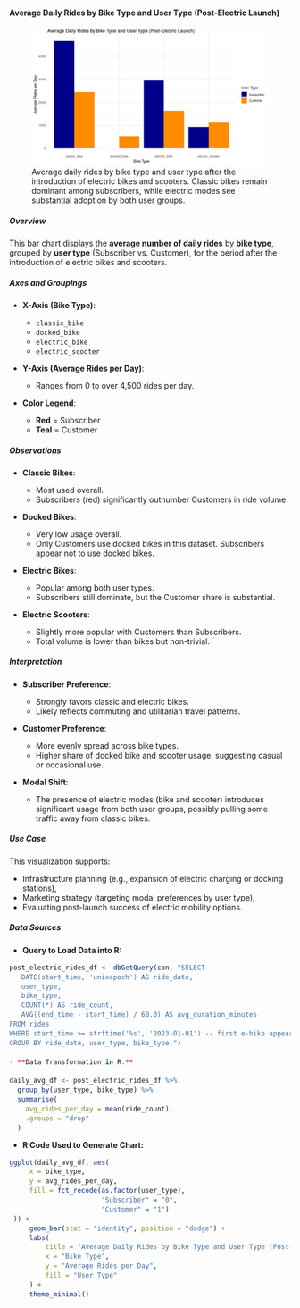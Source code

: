 #### Average Daily Rides by Bike Type and User Type (Post-Electric Launch)

<figure class="float-right">
  <a href="../images/Avg_Daily_Rides_by_Bike_and_User_Type_post_elec.png" target="_blank" title="Select image to open full sized chart">
  <img src="../images/thumbnails/Avg_Daily_Rides_by_Bike_and_User_Type_post_elec.png" alt="Bar chart showing average daily rides by bike type and user type. Classic bikes are most popular among subscribers. Electric bikes and scooters have significant usage from both customers and subscribers, while docked bikes are used primarily by customers.">
  </a>
  <figcaption>
  Average daily rides by bike type and user type after the introduction of electric bikes and scooters. Classic bikes remain dominant among subscribers, while electric modes see substantial adoption by both user groups.
  </figcaption>
</figure>

##### Overview
This bar chart displays the **average number of daily rides** by **bike type**, grouped by **user type** (Subscriber vs. Customer), for the period after the introduction of electric bikes and scooters.

##### Axes and Groupings

- **X-Axis (Bike Type)**:
  - `classic_bike`
  - `docked_bike`
  - `electric_bike`
  - `electric_scooter`

- **Y-Axis (Average Rides per Day)**:
  - Ranges from 0 to over 4,500 rides per day.

- **Color Legend**:
  - **Red** = Subscriber
  - **Teal** = Customer

##### Observations

- **Classic Bikes**:
  - Most used overall.
  - Subscribers (red) significantly outnumber Customers in ride volume.

- **Docked Bikes**:
  - Very low usage overall.
  - Only Customers use docked bikes in this dataset. Subscribers appear not to use docked bikes.

- **Electric Bikes**:
  - Popular among both user types.
  - Subscribers still dominate, but the Customer share is substantial.

- **Electric Scooters**:
  - Slightly more popular with Customers than Subscribers.
  - Total volume is lower than bikes but non-trivial.

##### Interpretation

- **Subscriber Preference**:
  - Strongly favors classic and electric bikes.
  - Likely reflects commuting and utilitarian travel patterns.

- **Customer Preference**:
  - More evenly spread across bike types.
  - Higher share of docked bike and scooter usage, suggesting casual or occasional use.

- **Modal Shift**:
  - The presence of electric modes (bike and scooter) introduces significant usage from both user groups, possibly pulling some traffic away from classic bikes.

##### Use Case

This visualization supports:
- Infrastructure planning (e.g., expansion of electric charging or docking stations),
- Marketing strategy (targeting modal preferences by user type),
- Evaluating post-launch success of electric mobility options.

##### Data Sources

- **Query to Load Data into R:**

```r
post_electric_rides_df <- dbGetQuery(con, "SELECT
   DATE(start_time, 'unixepoch') AS ride_date,
   user_type,
   bike_type,
   COUNT(*) AS ride_count,
   AVG((end_time - start_time) / 60.0) AS avg_duration_minutes
FROM rides
WHERE start_time >= strftime('%s', '2023-01-01') -- first e-bike appeared
GROUP BY ride_date, user_type, bike_type;")

- **Data Transformation in R:**

daily_avg_df <- post_electric_rides_df %>%
  group_by(user_type, bike_type) %>%
  summarise(
    avg_rides_per_day = mean(ride_count),
    .groups = "drop"
  )
```
- **R Code Used to Generate Chart:**

```r
ggplot(daily_avg_df, aes(
     x = bike_type,
     y = avg_rides_per_day,
     fill = fct_recode(as.factor(user_type),
                       "Subscriber" = "0",
                       "Customer" = "1")
 )) +
     geom_bar(stat = "identity", position = "dodge") +
     labs(
         title = "Average Daily Rides by Bike Type and User Type (Post-Electric Launch)",
         x = "Bike Type",
         y = "Average Rides per Day",
         fill = "User Type"
     ) +
     theme_minimal()
```
